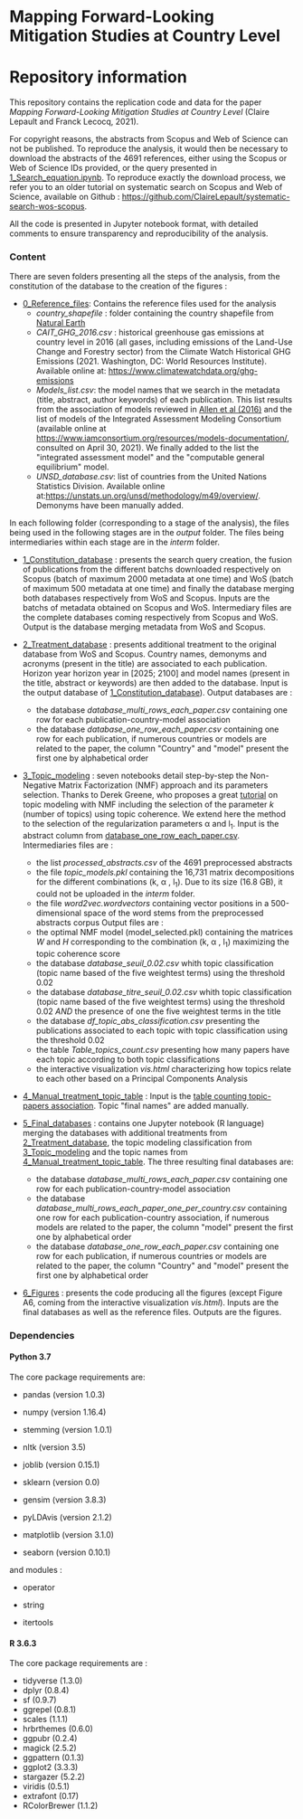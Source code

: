 # Mapping Forward-Looking Mitigation Studies at Country Level

# Repository information
This repository contains the replication code and data for the paper *Mapping Forward-Looking Mitigation Studies at Country Level* (Claire Lepault and Franck Lecocq, 2021).

For copyright reasons, the abstracts from Scopus and Web of Science can not be published. To reproduce the analysis, it would then be necessary to download the abstracts of the 4691 references, either using the Scopus or Web of Science IDs provided, or the query presented in [1_Search_equation.ipynb](1_Constitution_database/1_Search_equation.ipynb). To reproduce exactly the download process, we refer you to an older tutorial on systematic search on Scopus and Web of Science, available on Github : https://github.com/ClaireLepault/systematic-search-wos-scopus.

All the code is presented in Jupyter notebook format, with detailed comments to ensure transparency and reproducibility of the analysis.

### Content

There are seven folders presenting all the steps of the analysis, from the constitution of the database to the creation of the figures :

* [0_Reference_files](0_Reference_files): Contains the reference files used for the analysis <br>
    * *country_shapefile* : folder containing the country shapefile from [Natural Earth](https://www.naturalearthdata.com/)
    * *CAIT_GHG_2016.csv* : historical greenhouse gas emissions at country level in 2016 (all gases, including emissions of the Land-Use Change and Forestry sector) from the Climate Watch Historical GHG Emissions (2021. Washington, DC: World Resources Institute). Available online at: https://www.climatewatchdata.org/ghg-emissions
    * *Models_list.csv*: the model names that we search in the metadata (title, abstract, author keywords) of each publication. This list results from the association of models reviewed in [Allen et al (2016)](https://www.sciencedirect.com/science/article/abs/pii/S1462901116306712) and the list of models of the Integrated Assessment Modeling Consortium (available online at https://www.iamconsortium.org/resources/models-documentation/, consulted on April 30, 2021). We finally added to the list the "integrated assessment model" and the "computable general equilibrium" model. 
    * *UNSD_database.csv*: list of countries from the United Nations Statistics Division. Available online at:https://unstats.un.org/unsd/methodology/m49/overview/. Demonyms have been manually added.

In each following folder (corresponding to a stage of the analysis), the files being used in the following stages are in the *output* folder. The files being intermediaries within each stage are in the *interm* folder.

* [1_Constitution_database](1_Constitution_database) : presents the search query creation, the fusion of publications from the different batchs downloaded respectively on Scopus (batch of maximum 2000 metadata at one time) and WoS (batch of maximum 500 metadata at one time) and finally the database merging both databases respectively from WoS and Scopus. Inputs are the batchs of metadata obtained on Scopus and WoS. Intermediary files are the complete databases coming respectively from Scopus and WoS. Output is the database merging metadata from WoS and Scopus. 


* [2_Treatment_database](2_Treatment_database) : presents additional treatment to the original database from WoS and Scopus. Country names, demonyms and acronyms (present in the title) are associated to each publication. Horizon year horizon year in [2025; 2100] and model names (present in the title, abstract or keywords) are then added to the database. Input is the output database of [1_Constitution_database](1_Constitution_database)). Output databases are : 
    * the database *database_multi_rows_each_paper.csv* containing one row for each publication-country-model association
    * the database *database_one_row_each_paper.csv* containing one row for each publication, if numerous countries or models are related to the paper, the column "Country" and "model" present the first one by alphabetical order


* [3_Topic_modeling](3_Topic_modeling) : seven notebooks detail  step-by-step the Non-Negative Matrix Factorization (NMF) approach and its parameters selection. Thanks to Derek Greene, who proposes a great [tutorial](https://github.com/derekgreene/topic-model-tutorial) on topic modeling with NMF including the selection of the parameter *k* (number of topics) using topic coherence. We extend here the method to the selection of the regularization parameters &#945; and l<sub>1</sub>. Input is the abstract column from [database_one_row_each_paper.csv](2_Treatment_database/output/database_one_row_each_paper.csv). Intermediaries files are :
   * the list *processed_abstracts.csv* of the 4691 preprocessed abstracts 
   * the file *topic_models.pkl* containing the 16,731 matrix decompositions for the different combinations (k, &#945; , l<sub>1</sub>). Due to its size (16.8 GB), it could not be uploaded in the *interm* folder.
   * the file *word2vec.wordvectors* containing vector positions in a 500-dimensional space of the word stems from the preprocessed abstracts corpus
Output files are : 
   * the optimal NMF model (model_selected.pkl) containing the matrices *W* and *H* corresponding to the combination (k, &#945; , l<sub>1</sub>) maximizing the topic coherence score
   * the database *database_seuil_0.02.csv* whith topic classification (topic name based of the five weightest terms) using the threshold 0.02
   * the database *database_titre_seuil_0.02.csv* whith topic classification (topic name based of the five weightest terms) using the threshold 0.02 *AND* the presence of one the five weightest terms in the title
   * the database *df_topic_abs_classification.csv* presenting the publications associated to each topic with topic classification using the threshold 0.02
   * the table *Table_topics_count.csv* presenting how many papers have each topic according to both topic classifications
   * the interactive visualization *vis.html* characterizing how topics relate to each other based on a Principal Components Analysis

* [4_Manual_treatment_topic_table](4_Manual_treatment_topic_table) : Input is the [table counting topic-papers association](3_Topic_modeling/output/Table_topics_count.csv). Topic "final names" are added manually. 


* [5_Final_databases](5_Final_databases) : contains one Jupyter notebook (R language) merging the databases with additional treatments from [2_Treatment_database](2_Treatment_database), the topic modeling classification from [3_Topic_modeling](3_Topic_modeling) and the topic names from [4_Manual_treatment_topic_table](4_Manual_treatment_topic_table). The three resulting final databases are:
    * the database *database_multi_rows_each_paper.csv* containing one row for each publication-country-model association
    * the database *database_multi_rows_each_paper_one_per_country.csv* containing one row for each publication-country association, if numerous models are related to the paper, the column "model" present the first one by alphabetical order
    * the database *database_one_row_each_paper.csv* containing one row for each publication, if numerous countries or models are related to the paper, the column "Country" and "model" present the first one by alphabetical order


* [6_Figures](6_Figures) : presents the code producing all the figures (except Figure A6, coming from the interactive visualization *vis.html*). Inputs are the final databases as well as the reference files. Outputs are the figures.

### Dependencies

#### Python 3.7 
The core package requirements are:

* pandas (version 1.0.3)

* numpy (version 1.16.4)

* stemming (version 1.0.1)

* nltk (version 3.5)

* joblib (version 0.15.1)

* sklearn (version 0.0)

* gensim (version 3.8.3)

* pyLDAvis (version 2.1.2)

* matplotlib (version 3.1.0)

* seaborn (version 0.10.1)

and modules :

* operator

* string

* itertools

#### R 3.6.3 
The core package requirements are :

* tidyverse (1.3.0)
* dplyr (0.8.4)
* sf (0.9.7)
* ggrepel (0.8.1)
* scales (1.1.1)
* hrbrthemes (0.6.0)
* ggpubr (0.2.4)
* magick (2.5.2)
* ggpattern (0.1.3)
* ggplot2 (3.3.3)
* stargazer (5.2.2)
* viridis (0.5.1)
* extrafont (0.17)
* RColorBrewer (1.1.2)
